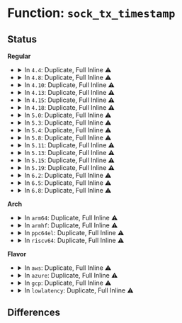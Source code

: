 # Function: <code>sock_tx_timestamp</code>

## Status
<b>Regular</b>
<ul>
<li>
<details>
<summary>In <code>4.4</code>: Duplicate, Full Inline ⚠️</summary>

**Collision:** Static Duplication

**Inline:** Full

**Transformation:** False

**Instances:**

```
In drivers/net/tun.c (ffffffff815eead4)
Location: include/net/sock.h:2188
Inline: True
Inline callers:
  - drivers/net/tun.c:tun_net_xmit
```
```
In net/ipv4/tcp.c (ffffffff81766bde)
Location: include/net/sock.h:2188
Inline: True
```
```
In net/ipv4/raw.c (ffffffff8178515a)
Location: include/net/sock.h:2188
Inline: True
Inline callers:
  - net/ipv4/raw.c:raw_sendmsg
  - net/ipv4/raw.c:raw_sendmsg
```
```
In net/ipv4/udp.c (ffffffff8178771b)
Location: include/net/sock.h:2188
Inline: True
Inline callers:
  - net/ipv4/udp.c:udp_sendmsg
```
```
In net/ipv4/ping.c (ffffffff817a3ab7)
Location: include/net/sock.h:2188
Inline: True
Inline callers:
  - net/ipv4/ping.c:ping_v4_sendmsg
```
```
In net/ipv6/ip6_output.c (ffffffff817c615a)
Location: include/net/sock.h:2188
Inline: True
```
```
In net/packet/af_packet.c (ffffffff818074c8)
Location: include/net/sock.h:2188
Inline: True
Inline callers:
  - net/packet/af_packet.c:tpacket_snd
  - net/packet/af_packet.c:packet_sendmsg
  - net/packet/af_packet.c:packet_sendmsg_spkt
```
</details>
</li>
<li>
<details>
<summary>In <code>4.8</code>: Duplicate, Full Inline ⚠️</summary>

**Collision:** Static Duplication

**Inline:** Full

**Transformation:** False

**Instances:**

```
In net/ipv4/tcp.c (ffffffff817d3095)
Location: include/net/sock.h:2169
Inline: True
```
```
In net/ipv4/raw.c (ffffffff817f275d)
Location: include/net/sock.h:2169
Inline: True
Inline callers:
  - net/ipv4/raw.c:raw_sendmsg
  - net/ipv4/raw.c:raw_sendmsg
```
```
In net/ipv4/udp.c (ffffffff817f4ea7)
Location: include/net/sock.h:2169
Inline: True
Inline callers:
  - net/ipv4/udp.c:udp_sendmsg
```
```
In net/ipv4/ping.c (ffffffff8181083b)
Location: include/net/sock.h:2169
Inline: True
Inline callers:
  - net/ipv4/ping.c:ping_v4_sendmsg
```
```
In net/ipv6/ip6_output.c (ffffffff8183316b)
Location: include/net/sock.h:2169
Inline: True
```
```
In net/packet/af_packet.c (ffffffff81879c26)
Location: include/net/sock.h:2169
Inline: True
Inline callers:
  - net/packet/af_packet.c:packet_sendmsg
  - net/packet/af_packet.c:tpacket_snd
  - net/packet/af_packet.c:packet_sendmsg_spkt
```
</details>
</li>
<li>
<details>
<summary>In <code>4.10</code>: Duplicate, Full Inline ⚠️</summary>

**Collision:** Static Duplication

**Inline:** Full

**Transformation:** False

**Instances:**

```
In net/ipv4/tcp.c (ffffffff81803025)
Location: include/net/sock.h:2236
Inline: True
```
```
In net/ipv4/raw.c (ffffffff818235c5)
Location: include/net/sock.h:2236
Inline: True
Inline callers:
  - net/ipv4/raw.c:raw_sendmsg
  - net/ipv4/raw.c:raw_sendmsg
```
```
In net/ipv4/udp.c (ffffffff81825f72)
Location: include/net/sock.h:2236
Inline: True
Inline callers:
  - net/ipv4/udp.c:udp_sendmsg
```
```
In net/ipv4/ping.c (ffffffff81841d3b)
Location: include/net/sock.h:2236
Inline: True
Inline callers:
  - net/ipv4/ping.c:ping_v4_sendmsg
```
```
In net/ipv6/ip6_output.c (ffffffff81864ce3)
Location: include/net/sock.h:2236
Inline: True
```
```
In net/packet/af_packet.c (ffffffff818ae323)
Location: include/net/sock.h:2236
Inline: True
Inline callers:
  - net/packet/af_packet.c:packet_sendmsg
  - net/packet/af_packet.c:tpacket_snd
  - net/packet/af_packet.c:packet_sendmsg_spkt
```
</details>
</li>
<li>
<details>
<summary>In <code>4.13</code>: Duplicate, Full Inline ⚠️</summary>

**Collision:** Static Duplication

**Inline:** Full

**Transformation:** False

**Instances:**

```
In net/ipv4/tcp.c (ffffffff81823225)
Location: include/net/sock.h:2263
Inline: True
```
```
In net/ipv4/raw.c (ffffffff81843fa2)
Location: include/net/sock.h:2263
Inline: True
Inline callers:
  - net/ipv4/raw.c:raw_sendmsg
  - net/ipv4/raw.c:raw_sendmsg
```
```
In net/ipv4/udp.c (ffffffff81846703)
Location: include/net/sock.h:2263
Inline: True
Inline callers:
  - net/ipv4/udp.c:udp_sendmsg
```
```
In net/ipv4/ping.c (ffffffff8186361a)
Location: include/net/sock.h:2263
Inline: True
Inline callers:
  - net/ipv4/ping.c:ping_v4_sendmsg
```
```
In net/ipv6/ip6_output.c (ffffffff81888307)
Location: include/net/sock.h:2263
Inline: True
```
```
In net/packet/af_packet.c (ffffffff818d4d25)
Location: include/net/sock.h:2263
Inline: True
Inline callers:
  - net/packet/af_packet.c:packet_sendmsg
  - net/packet/af_packet.c:tpacket_snd
  - net/packet/af_packet.c:packet_sendmsg_spkt
```
</details>
</li>
<li>
<details>
<summary>In <code>4.15</code>: Duplicate, Full Inline ⚠️</summary>

**Collision:** Static Duplication

**Inline:** Full

**Transformation:** False

**Instances:**

```
In net/ipv4/tcp.c (ffffffff818a1392)
Location: include/net/sock.h:2277
Inline: True
Inline callers:
  - net/ipv4/tcp.c:tcp_tx_timestamp
```
```
In net/ipv4/raw.c (ffffffff818c38f1)
Location: include/net/sock.h:2277
Inline: True
Inline callers:
  - net/ipv4/raw.c:raw_sendmsg
  - net/ipv4/raw.c:raw_sendmsg
```
```
In net/ipv4/udp.c (ffffffff818c6133)
Location: include/net/sock.h:2277
Inline: True
Inline callers:
  - net/ipv4/udp.c:udp_sendmsg
```
```
In net/ipv4/ping.c (ffffffff818e375a)
Location: include/net/sock.h:2277
Inline: True
Inline callers:
  - net/ipv4/ping.c:ping_v4_sendmsg
```
```
In net/ipv6/ip6_output.c (ffffffff8190a6e9)
Location: include/net/sock.h:2277
Inline: True
```
```
In net/packet/af_packet.c (ffffffff819597a7)
Location: include/net/sock.h:2277
Inline: True
Inline callers:
  - net/packet/af_packet.c:packet_sendmsg
  - net/packet/af_packet.c:tpacket_snd
  - net/packet/af_packet.c:packet_sendmsg_spkt
```
</details>
</li>
<li>
<details>
<summary>In <code>4.18</code>: Duplicate, Full Inline ⚠️</summary>

**Collision:** Static Duplication

**Inline:** Full

**Transformation:** False

**Instances:**

```
In net/ipv4/tcp.c (ffffffff818f5eac)
Location: include/net/sock.h:2284
Inline: True
Inline callers:
  - net/ipv4/tcp.c:tcp_tx_timestamp
```
```
In net/ipv4/raw.c (ffffffff819197d3)
Location: include/net/sock.h:2284
Inline: True
Inline callers:
  - net/ipv4/raw.c:raw_sendmsg
  - net/ipv4/raw.c:raw_sendmsg
```
```
In net/ipv4/udp.c (ffffffff8191b885)
Location: include/net/sock.h:2284
Inline: True
Inline callers:
  - net/ipv4/udp.c:udp_sendmsg
```
```
In net/ipv4/ping.c (ffffffff81939fe4)
Location: include/net/sock.h:2284
Inline: True
Inline callers:
  - net/ipv4/ping.c:ping_v4_sendmsg
```
```
In net/ipv6/ip6_output.c (ffffffff81961ae8)
Location: include/net/sock.h:2284
Inline: True
```
```
In net/packet/af_packet.c (ffffffff819b0454)
Location: include/net/sock.h:2284
Inline: True
Inline callers:
  - net/packet/af_packet.c:packet_sendmsg
  - net/packet/af_packet.c:tpacket_snd
  - net/packet/af_packet.c:packet_sendmsg_spkt
```
</details>
</li>
<li>
<details>
<summary>In <code>5.0</code>: Duplicate, Full Inline ⚠️</summary>

**Collision:** Static Duplication

**Inline:** Full

**Transformation:** False

**Instances:**

```
In net/ipv4/ip_output.c (ffffffff8191926c)
Location: include/net/sock.h:2412
Inline: True
Inline callers:
  - net/ipv4/ip_output.c:ip_setup_cork
```
```
In net/ipv4/tcp.c (ffffffff819253ac)
Location: include/net/sock.h:2412
Inline: True
Inline callers:
  - net/ipv4/tcp.c:tcp_tx_timestamp
```
```
In net/ipv6/ip6_output.c (ffffffff81995c6d)
Location: include/net/sock.h:2412
Inline: True
Inline callers:
  - net/ipv6/ip6_output.c:ip6_setup_cork
```
</details>
</li>
<li>
<details>
<summary>In <code>5.3</code>: Duplicate, Full Inline ⚠️</summary>

**Collision:** Static Duplication

**Inline:** Full

**Transformation:** False

**Instances:**

```
In net/ipv4/ip_output.c (ffffffff8197b5a0)
Location: include/net/sock.h:2418
Inline: True
Inline callers:
  - net/ipv4/ip_output.c:ip_setup_cork
```
```
In net/ipv4/tcp.c (ffffffff8198700a)
Location: include/net/sock.h:2418
Inline: True
Inline callers:
  - net/ipv4/tcp.c:tcp_tx_timestamp
```
```
In net/ipv6/ip6_output.c (ffffffff81a019b2)
Location: include/net/sock.h:2418
Inline: True
Inline callers:
  - net/ipv6/ip6_output.c:ip6_setup_cork
```
</details>
</li>
<li>
<details>
<summary>In <code>5.4</code>: Duplicate, Full Inline ⚠️</summary>

**Collision:** Static Duplication

**Inline:** Full

**Transformation:** False

**Instances:**

```
In net/ipv4/ip_output.c (ffffffff819b24a5)
Location: include/net/sock.h:2439
Inline: True
Inline callers:
  - net/ipv4/ip_output.c:ip_setup_cork
```
```
In net/ipv4/tcp.c (ffffffff819bd79a)
Location: include/net/sock.h:2439
Inline: True
Inline callers:
  - net/ipv4/tcp.c:tcp_tx_timestamp
```
```
In net/ipv6/ip6_output.c (ffffffff81a38573)
Location: include/net/sock.h:2439
Inline: True
Inline callers:
  - net/ipv6/ip6_output.c:ip6_setup_cork
```
</details>
</li>
<li>
<details>
<summary>In <code>5.8</code>: Duplicate, Full Inline ⚠️</summary>

**Collision:** Static Duplication

**Inline:** Full

**Transformation:** False

**Instances:**

```
In net/ipv4/ip_output.c (ffffffff81a9baf5)
Location: include/net/sock.h:2491
Inline: True
Inline callers:
  - net/ipv4/ip_output.c:ip_setup_cork
```
```
In net/ipv4/tcp.c (ffffffff81aa8baa)
Location: include/net/sock.h:2491
Inline: True
Inline callers:
  - net/ipv4/tcp.c:tcp_tx_timestamp
```
```
In net/ipv6/ip6_output.c (ffffffff81b2e407)
Location: include/net/sock.h:2491
Inline: True
Inline callers:
  - net/ipv6/ip6_output.c:ip6_setup_cork
```
</details>
</li>
<li>
<details>
<summary>In <code>5.11</code>: Duplicate, Full Inline ⚠️</summary>

**Collision:** Static Duplication

**Inline:** Full

**Transformation:** False

**Instances:**

```
In net/ipv4/ip_output.c (ffffffff81aa5955)
Location: include/net/sock.h:2512
Inline: True
Inline callers:
  - net/ipv4/ip_output.c:ip_setup_cork
```
```
In net/ipv4/tcp.c (ffffffff81ab305a)
Location: include/net/sock.h:2512
Inline: True
Inline callers:
  - net/ipv4/tcp.c:tcp_tx_timestamp
```
```
In net/ipv6/ip6_output.c (ffffffff81b3ce57)
Location: include/net/sock.h:2512
Inline: True
Inline callers:
  - net/ipv6/ip6_output.c:ip6_setup_cork
```
</details>
</li>
<li>
<details>
<summary>In <code>5.13</code>: Duplicate, Full Inline ⚠️</summary>

**Collision:** Static Duplication

**Inline:** Full

**Transformation:** False

**Instances:**

```
In net/ipv4/ip_output.c (ffffffff81a91095)
Location: include/net/sock.h:2548
Inline: True
Inline callers:
  - net/ipv4/ip_output.c:ip_setup_cork
```
```
In net/ipv4/tcp.c (ffffffff81a9e2ba)
Location: include/net/sock.h:2548
Inline: True
Inline callers:
  - net/ipv4/tcp.c:tcp_tx_timestamp
```
```
In net/ipv6/ip6_output.c (ffffffff81b2a2b7)
Location: include/net/sock.h:2548
Inline: True
Inline callers:
  - net/ipv6/ip6_output.c:ip6_setup_cork
```
</details>
</li>
<li>
<details>
<summary>In <code>5.15</code>: Duplicate, Full Inline ⚠️</summary>

**Collision:** Static Duplication

**Inline:** Full

**Transformation:** False

**Instances:**

```
In net/ipv4/ip_output.c (ffffffff81b4be25)
Location: include/net/sock.h:2607
Inline: True
Inline callers:
  - net/ipv4/ip_output.c:ip_setup_cork
```
```
In net/ipv4/tcp.c (ffffffff81b59c0a)
Location: include/net/sock.h:2607
Inline: True
Inline callers:
  - net/ipv4/tcp.c:tcp_tx_timestamp
```
```
In net/ipv6/ip6_output.c (ffffffff81befe92)
Location: include/net/sock.h:2607
Inline: True
Inline callers:
  - net/ipv6/ip6_output.c:ip6_setup_cork
```
</details>
</li>
<li>
<details>
<summary>In <code>5.19</code>: Duplicate, Full Inline ⚠️</summary>

**Collision:** Static Duplication

**Inline:** Full

**Transformation:** False

**Instances:**

```
In net/ipv4/ip_output.c (ffffffff81cd9555)
Location: include/net/sock.h:2731
Inline: True
Inline callers:
  - net/ipv4/ip_output.c:ip_setup_cork
```
```
In net/ipv4/tcp.c (ffffffff81ce8131)
Location: include/net/sock.h:2731
Inline: True
Inline callers:
  - net/ipv4/tcp.c:tcp_tx_timestamp
```
```
In net/ipv6/ip6_output.c (ffffffff81d87f27)
Location: include/net/sock.h:2731
Inline: True
Inline callers:
  - net/ipv6/ip6_output.c:ip6_setup_cork
```
</details>
</li>
<li>
<details>
<summary>In <code>6.2</code>: Duplicate, Full Inline ⚠️</summary>

**Collision:** Static Duplication

**Inline:** Full

**Transformation:** False

**Instances:**

```
In net/ipv4/ip_output.c (ffffffff81e99cb4)
Location: include/net/sock.h:2777
Inline: True
Inline callers:
  - net/ipv4/ip_output.c:ip_setup_cork
```
```
In net/ipv4/tcp.c (ffffffff81eaca61)
Location: include/net/sock.h:2777
Inline: True
Inline callers:
  - net/ipv4/tcp.c:tcp_tx_timestamp
```
```
In net/ipv6/ip6_output.c (ffffffff81f55cc3)
Location: include/net/sock.h:2777
Inline: True
Inline callers:
  - net/ipv6/ip6_output.c:ip6_setup_cork
```
</details>
</li>
<li>
<details>
<summary>In <code>6.5</code>: Duplicate, Full Inline ⚠️</summary>

**Collision:** Static Duplication

**Inline:** Full

**Transformation:** False

**Instances:**

```
In net/ipv4/ip_output.c (ffffffff81ef8624)
Location: include/net/sock.h:2765
Inline: True
```
```
In net/ipv4/tcp.c (ffffffff81f0cf6e)
Location: include/net/sock.h:2765
Inline: True
Inline callers:
  - net/ipv4/tcp.c:tcp_sendmsg_locked
```
```
In net/ipv6/ip6_output.c (ffffffff81fb569b)
Location: include/net/sock.h:2765
Inline: True
Inline callers:
  - net/ipv6/ip6_output.c:ip6_setup_cork
```
</details>
</li>
<li>
<details>
<summary>In <code>6.8</code>: Duplicate, Full Inline ⚠️</summary>

**Collision:** Static Duplication

**Inline:** Full

**Transformation:** False

**Instances:**

```
In net/ipv4/ip_output.c (ffffffff81fbc533)
Location: include/net/sock.h:2756
Inline: True
```
```
In net/ipv4/tcp.c (ffffffff81fd106e)
Location: include/net/sock.h:2756
Inline: True
Inline callers:
  - net/ipv4/tcp.c:tcp_sendmsg_locked
```
```
In net/ipv6/ip6_output.c (ffffffff82082d89)
Location: include/net/sock.h:2756
Inline: True
Inline callers:
  - net/ipv6/ip6_output.c:ip6_setup_cork
```
</details>
</li>
</ul>
<b>Arch</b>
<ul>
<li>
<details>
<summary>In <code>arm64</code>: Duplicate, Full Inline ⚠️</summary>

**Collision:** Static Duplication

**Inline:** Full

**Transformation:** False

**Instances:**

```
In net/ipv4/ip_output.c (ffff800010c6201c)
Location: include/net/sock.h:2439
Inline: True
Inline callers:
  - net/ipv4/ip_output.c:ip_setup_cork
```
```
In net/ipv4/tcp.c (ffff800010c6f30c)
Location: include/net/sock.h:2439
Inline: True
Inline callers:
  - net/ipv4/tcp.c:tcp_tx_timestamp
```
```
In net/ipv6/ip6_output.c (ffff800010cf8af8)
Location: include/net/sock.h:2439
Inline: True
Inline callers:
  - net/ipv6/ip6_output.c:ip6_setup_cork
```
</details>
</li>
<li>
<details>
<summary>In <code>armhf</code>: Duplicate, Full Inline ⚠️</summary>

**Collision:** Static Duplication

**Inline:** Full

**Transformation:** False

**Instances:**

```
In net/ipv4/ip_output.c (c0d71a4c)
Location: include/net/sock.h:2439
Inline: True
Inline callers:
  - net/ipv4/ip_output.c:ip_setup_cork
```
```
In net/ipv4/tcp.c (c0d7e500)
Location: include/net/sock.h:2439
Inline: True
Inline callers:
  - net/ipv4/tcp.c:tcp_tx_timestamp
```
```
In net/ipv6/ip6_output.c (c0e0021c)
Location: include/net/sock.h:2439
Inline: True
Inline callers:
  - net/ipv6/ip6_output.c:ip6_setup_cork
```
</details>
</li>
<li>
<details>
<summary>In <code>ppc64el</code>: Duplicate, Full Inline ⚠️</summary>

**Collision:** Static Duplication

**Inline:** Full

**Transformation:** False

**Instances:**

```
In net/ipv4/ip_output.c (c000000000d66640)
Location: include/net/sock.h:2439
Inline: True
Inline callers:
  - net/ipv4/ip_output.c:ip_setup_cork
```
```
In net/ipv4/tcp.c (c000000000d76034)
Location: include/net/sock.h:2439
Inline: True
Inline callers:
  - net/ipv4/tcp.c:tcp_tx_timestamp
```
```
In net/ipv6/ip6_output.c (c000000000e21cd8)
Location: include/net/sock.h:2439
Inline: True
Inline callers:
  - net/ipv6/ip6_output.c:ip6_setup_cork
```
</details>
</li>
<li>
<details>
<summary>In <code>riscv64</code>: Duplicate, Full Inline ⚠️</summary>

**Collision:** Static Duplication

**Inline:** Full

**Transformation:** False

**Instances:**

```
In net/ipv4/ip_output.c (ffffffe0007caa5e)
Location: include/net/sock.h:2439
Inline: True
Inline callers:
  - net/ipv4/ip_output.c:ip_setup_cork
```
```
In net/ipv4/tcp.c (ffffffe0007d46ea)
Location: include/net/sock.h:2439
Inline: True
Inline callers:
  - net/ipv4/tcp.c:tcp_tx_timestamp
```
```
In net/ipv6/ip6_output.c (ffffffe000844818)
Location: include/net/sock.h:2439
Inline: True
Inline callers:
  - net/ipv6/ip6_output.c:ip6_setup_cork
```
</details>
</li>
</ul>
<b>Flavor</b>
<ul>
<li>
<details>
<summary>In <code>aws</code>: Duplicate, Full Inline ⚠️</summary>

**Collision:** Static Duplication

**Inline:** Full

**Transformation:** False

**Instances:**

```
In net/ipv4/ip_output.c (ffffffff81952315)
Location: include/net/sock.h:2439
Inline: True
Inline callers:
  - net/ipv4/ip_output.c:ip_setup_cork
```
```
In net/ipv4/tcp.c (ffffffff8195d60a)
Location: include/net/sock.h:2439
Inline: True
Inline callers:
  - net/ipv4/tcp.c:tcp_tx_timestamp
```
```
In net/ipv6/ip6_output.c (ffffffff819d7c03)
Location: include/net/sock.h:2439
Inline: True
Inline callers:
  - net/ipv6/ip6_output.c:ip6_setup_cork
```
</details>
</li>
<li>
<details>
<summary>In <code>azure</code>: Duplicate, Full Inline ⚠️</summary>

**Collision:** Static Duplication

**Inline:** Full

**Transformation:** False

**Instances:**

```
In net/ipv4/ip_output.c (ffffffff8190be05)
Location: include/net/sock.h:2439
Inline: True
Inline callers:
  - net/ipv4/ip_output.c:ip_setup_cork
```
```
In net/ipv4/tcp.c (ffffffff819170fa)
Location: include/net/sock.h:2439
Inline: True
Inline callers:
  - net/ipv4/tcp.c:tcp_tx_timestamp
```
```
In net/ipv6/ip6_output.c (ffffffff819949c3)
Location: include/net/sock.h:2439
Inline: True
Inline callers:
  - net/ipv6/ip6_output.c:ip6_setup_cork
```
</details>
</li>
<li>
<details>
<summary>In <code>gcp</code>: Duplicate, Full Inline ⚠️</summary>

**Collision:** Static Duplication

**Inline:** Full

**Transformation:** False

**Instances:**

```
In net/ipv4/ip_output.c (ffffffff819bcae5)
Location: include/net/sock.h:2439
Inline: True
Inline callers:
  - net/ipv4/ip_output.c:ip_setup_cork
```
```
In net/ipv4/tcp.c (ffffffff819c7dda)
Location: include/net/sock.h:2439
Inline: True
Inline callers:
  - net/ipv4/tcp.c:tcp_tx_timestamp
```
```
In net/ipv6/ip6_output.c (ffffffff81a42683)
Location: include/net/sock.h:2439
Inline: True
Inline callers:
  - net/ipv6/ip6_output.c:ip6_setup_cork
```
</details>
</li>
<li>
<details>
<summary>In <code>lowlatency</code>: Duplicate, Full Inline ⚠️</summary>

**Collision:** Static Duplication

**Inline:** Full

**Transformation:** False

**Instances:**

```
In net/ipv4/ip_output.c (ffffffff819c63f5)
Location: include/net/sock.h:2439
Inline: True
Inline callers:
  - net/ipv4/ip_output.c:ip_setup_cork
```
```
In net/ipv4/tcp.c (ffffffff819d192a)
Location: include/net/sock.h:2439
Inline: True
Inline callers:
  - net/ipv4/tcp.c:tcp_tx_timestamp
```
```
In net/ipv6/ip6_output.c (ffffffff81a4e313)
Location: include/net/sock.h:2439
Inline: True
Inline callers:
  - net/ipv6/ip6_output.c:ip6_setup_cork
```
</details>
</li>
</ul>

## Differences
